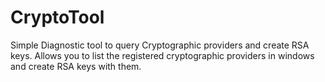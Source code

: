 # CryptoTool
Simple Diagnostic tool to query Cryptographic providers and create RSA keys.
Allows you to list the registered cryptographic providers in windows and create RSA keys with them.
